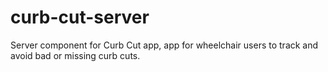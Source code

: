 # curb-cut-server
Server component for Curb Cut app, app for wheelchair users to track and avoid bad or missing curb cuts.
